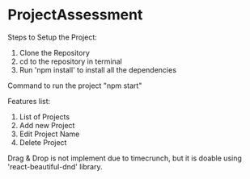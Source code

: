 # ProjectAssessment

Steps to Setup the Project:
1. Clone the Repository
2. cd to the repository in terminal
3. Run 'npm install' to install all the dependencies

Command to run the project
"npm start"

Features list:
1. List of Projects
2. Add new Project
3. Edit Project Name
4. Delete Project

Drag & Drop is not implement due to timecrunch, but it is doable using 'react-beautiful-dnd' library.


